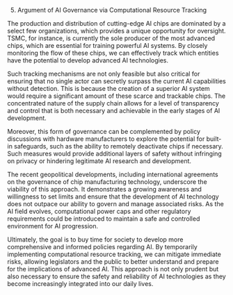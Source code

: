 5. Argument of AI Governance via Computational Resource Tracking

The production and distribution of cutting-edge AI chips are dominated by a select few organizations, which provides a unique opportunity for oversight. TSMC, for instance, is currently the sole producer of the most advanced chips, which are essential for training powerful AI systems. By closely monitoring the flow of these chips, we can effectively track which entities have the potential to develop advanced AI technologies.

Such tracking mechanisms are not only feasible but also critical for ensuring that no single actor can secretly surpass the current AI capabilities without detection. This is because the creation of a superior AI system would require a significant amount of these scarce and trackable chips. The concentrated nature of the supply chain allows for a level of transparency and control that is both necessary and achievable in the early stages of AI development.

Moreover, this form of governance can be complemented by policy discussions with hardware manufacturers to explore the potential for built-in safeguards, such as the ability to remotely deactivate chips if necessary. Such measures would provide additional layers of safety without infringing on privacy or hindering legitimate AI research and development.

The recent geopolitical developments, including international agreements on the governance of chip manufacturing technology, underscore the viability of this approach. It demonstrates a growing awareness and willingness to set limits and ensure that the development of AI technology does not outpace our ability to govern and manage associated risks. As the AI field evolves, computational power caps and other regulatory requirements could be introduced to maintain a safe and controlled environment for AI progression.

Ultimately, the goal is to buy time for society to develop more comprehensive and informed policies regarding AI. By temporarily implementing computational resource tracking, we can mitigate immediate risks, allowing legislators and the public to better understand and prepare for the implications of advanced AI. This approach is not only prudent but also necessary to ensure the safety and reliability of AI technologies as they become increasingly integrated into our daily lives.